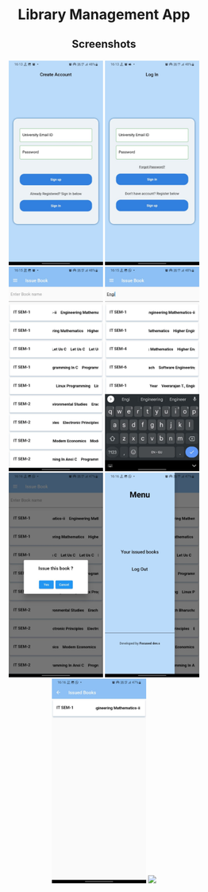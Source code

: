 # <p align="center">Library Management App</p>

## <p align="center">Screenshots</p>

<p align="center">
  <img src="Screenshots\Create_acc.jpeg" width=190/>
  <img src="Screenshots\Log_in.jpeg" width=190/>
  <img src="Screenshots\Homepage.jpeg" width=190/>
  <img src="Screenshots\Searching.jpeg" width=190/>
  <img src="Screenshots\Confirmation.jpeg" width=190/>
  <img src="Screenshots\Sidebar.jpeg" width=190/>
  <img src="Screenshots\IssuedBooks.jpeg" width=190/>
  <img src="Screenshots\Sharks profile page (Light mode).jpg" width=190/>
</p>
